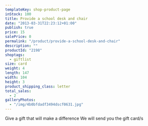 ```yaml
---
templateKey: shop-product-page
inStock: 100
title: Provide a school desk and chair
date: "2013-03-31T22:23:12+01:00"
publish: true
price: 15
salePrice: 0
permalink: "/product/provide-a-school-desk-and-chair"
description: ""
productId: "2198"
shoptags:
  - giftlist
size: card
weight: 4
length: 147
width: 104
height: 3
product_shipping_class: letter
total_sales:
  - 2
galleryPhotos:
  - "/img/4b0bfdadf3494dscf0631.jpg"
---
```


Give a gift that will make a difference We will send you the gift card/s
